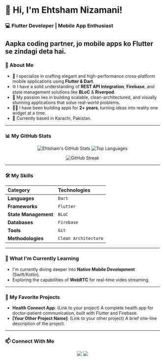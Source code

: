# 👋 Hi, I'm Ehtsham Nizamani!

### 💻 Flutter Developer | Mobile App Enthusiast 
Aapka coding partner, jo mobile apps ko Flutter se zindagi deta hai.
---

### 🚀 About Me
- 📱 I specialize in crafting elegant and high-performance cross-platform mobile applications using **Flutter & Dart**.
- 🌐 I have a solid understanding of **REST API Integration**, **Firebase**, and state management solutions like **BLoC** & **Riverpod**.
- 🎯 My passion lies in building scalable, clean-architectured, and visually stunning applications that solve real-world problems.
- 👨‍💻 I have been building apps for **2+ years**, turning ideas into reality one widget at a time.
- 📍 Currently based in Karachi, Pakistan.

---

### 📊 My GitHub Stats
<p align="center">
  <img src="https://github-readme-stats.vercel.app/api?username=EhtshamNizamani&show_icons=true&theme=radical&count_private=true" alt="Ehtsham's GitHub Stats" />
  <img src="https://github-readme-stats.vercel.app/api/top-langs/?username=EhtshamNizamani&layout=compact&theme=radical" alt="Top Languages" />
</p>
<p align="center">
  <img src="https://streak-stats.demolab.com/?user=EhtshamNizamani&theme=radical" alt="GitHub Streak" />
</p>

---

### 🛠 My Skills
| Category | Technologies |
| :--- | :--- |
| **Languages** | `Dart` | `Python` | `JavaScript` |
| **Frameworks** | `Flutter` | `Node.js` | `Express.js` |
| **State Management** | `BLoC` | `Riverpod` | `Provider` |
| **Databases** | `Firebase` | `Firestore` | `SQL` |
| **Tools** | `Git` | `GitHub` | `VS Code` | `Android Studio` |
| **Methodologies** | `Clean Architecture` | `MVC` | `REST API` |

---

### 🌱 What I'm Currently Learning
- I'm currently diving deeper into **Native Mobile Development** (Swift/Kotlin).
- Exploring the capabilities of **WebRTC** for real-time video streaming.
---

### 💼 My Favorite Projects
- **Health Connect App**: (Link to your project) A complete health app for doctor-patient communication, built with Flutter and Firebase.
- **[Your Other Project Name]**: (Link to your other project) A brief one-line description of the project.

---

### 📫 Connect With Me
<p align="center">
<a href="https://www.linkedin.com/in/ehtsham-nizamani/" target="_blank"><img src="https://img.shields.io/badge/LinkedIn-0077B5?style=for-the-badge&logo=linkedin&logoColor=white" /></a>
<a href="mailto:ehtshamnizamani89@gmail.com"><img src="https://img.shields.io/badge/Email-D14836?style=for-the-badge&logo=gmail&logoColor=white" /></a>
</p>
